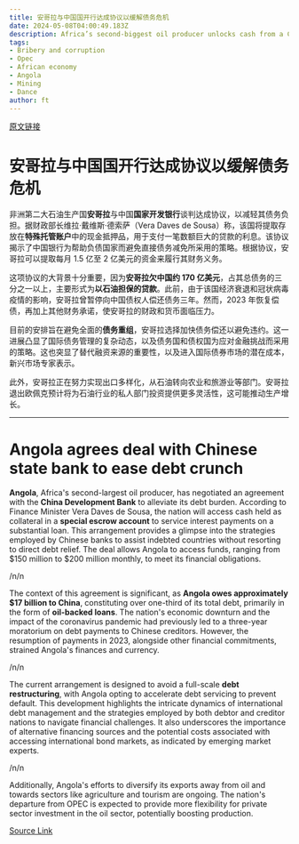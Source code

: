 ```yaml
---
title: 安哥拉与中国国开行达成协议以缓解债务危机
date: 2024-05-08T04:00:49.183Z
description: Africa’s second-biggest oil producer unlocks cash from a Chinese-controlled account to pay interest on a crucial loan
tags: 
- Bribery and corruption
- Opec
- African economy
- Angola
- Mining
- Dance
author: ft
---
```


[原文链接](https://ft.com/content/7f29687d-d6eb-498c-97ba-774f617f0e0b)

# 安哥拉与中国国开行达成协议以缓解债务危机

非洲第二大石油生产国**安哥拉**与中国**国家开发银行**谈判达成协议，以减轻其债务负担。据财政部长维拉·戴维斯·德索萨（Vera Daves de Sousa）称，该国将提取存放在**特殊托管账户**中的现金抵押品，用于支付一笔数额巨大的贷款的利息。该协议揭示了中国银行为帮助负债国家而避免直接债务减免所采用的策略。根据协议，安哥拉可以提取每月 1.5 亿至 2 亿美元的资金来履行其财务义务。

这项协议的大背景十分重要，因为**安哥拉欠中国约 170 亿美元**，占其总债务的三分之一以上，主要形式为**以石油担保的贷款**。此前，由于该国经济衰退和冠状病毒疫情的影响，安哥拉曾暂停向中国债权人偿还债务三年。然而，2023 年恢复偿债，再加上其他财务承诺，使安哥拉的财政和货币面临压力。

目前的安排旨在避免全面的**债务重组**，安哥拉选择加快债务偿还以避免违约。这一进展凸显了国际债务管理的复杂动态，以及债务国和债权国为应对金融挑战而采用的策略。这也突显了替代融资来源的重要性，以及进入国际债券市场的潜在成本，新兴市场专家表示。

此外，安哥拉正在努力实现出口多样化，从石油转向农业和旅游业等部门。安哥拉退出欧佩克预计将为石油行业的私人部门投资提供更多灵活性，这可能推动生产增长。

---

# Angola agrees deal with Chinese state bank to ease debt crunch

**Angola**, Africa's second-largest oil producer, has negotiated an agreement with the **China Development Bank** to alleviate its debt burden. According to Finance Minister Vera Daves de Sousa, the nation will access cash held as collateral in a **special escrow account** to service interest payments on a substantial loan. This arrangement provides a glimpse into the strategies employed by Chinese banks to assist indebted countries without resorting to direct debt relief. The deal allows Angola to access funds, ranging from $150 million to $200 million monthly, to meet its financial obligations. 

/n/n

The context of this agreement is significant, as **Angola owes approximately $17 billion to China**, constituting over one-third of its total debt, primarily in the form of **oil-backed loans**. The nation's economic downturn and the impact of the coronavirus pandemic had previously led to a three-year moratorium on debt payments to Chinese creditors. However, the resumption of payments in 2023, alongside other financial commitments, strained Angola's finances and currency. 

/n/n

The current arrangement is designed to avoid a full-scale **debt restructuring**, with Angola opting to accelerate debt servicing to prevent default. This development highlights the intricate dynamics of international debt management and the strategies employed by both debtor and creditor nations to navigate financial challenges. It also underscores the importance of alternative financing sources and the potential costs associated with accessing international bond markets, as indicated by emerging market experts. 

/n/n

Additionally, Angola's efforts to diversify its exports away from oil and towards sectors like agriculture and tourism are ongoing. The nation's departure from OPEC is expected to provide more flexibility for private sector investment in the oil sector, potentially boosting production.

[Source Link](https://ft.com/content/7f29687d-d6eb-498c-97ba-774f617f0e0b)

